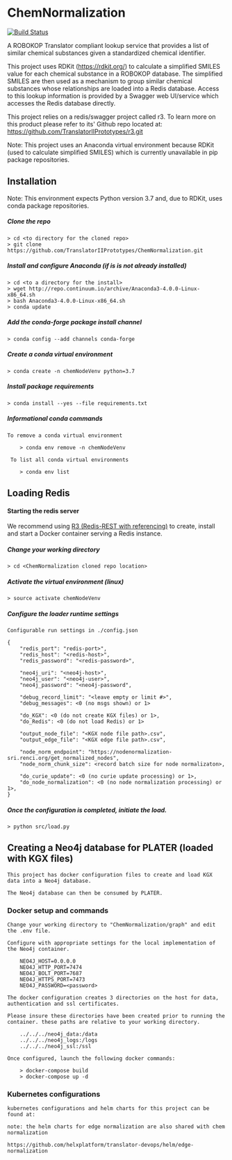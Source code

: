 # ChemNormalization

[![Build Status](https://travis-ci.com/TranslatorIIPrototypes/ChemNormalization.svg?branch=master)](https://travis-ci.com/TranslatorIIPrototypes/ChemNormalization)

A ROBOKOP Translator compliant lookup service that provides a list of similar chemical substances given a standardized chemical identifier.

This project uses RDKit (https://rdkit.org/) to calculate a simplified SMILES value for each chemical substance in a ROBOKOP database. The simplified SMILES are then used as a mechanism to group similar chemical substances whose relationships are loaded into a Redis database. Access to this lookup information is provided by a Swagger web UI/service which accesses the Redis database directly. 

This project relies on a redis/swagger project called r3. To learn more on this product please refer to its' Github repo located at: https://github.com/TranslatorIIPrototypes/r3.git

Note: This project uses an Anaconda virtual environment because RDKit (used to calculate simplified SMILES) which is currently unavailable in pip package repositories.
## Installation

Note: This environment expects Python version 3.7 and, due to RDKit, uses conda package repositories. 

##### Clone the repo
    
    > cd <to directory for the cloned repo>
    > git clone https://github.com/TranslatorIIPrototypes/ChemNormalization.git
     
##### Install and configure Anaconda (if is is not already installed)

    > cd <to a directory for the install>
    > wget http://repo.continuum.io/archive/Anaconda3-4.0.0-Linux-x86_64.sh
    > bash Anaconda3-4.0.0-Linux-x86_64.sh
    > conda update

##### Add the conda-forge package install channel

    > conda config --add channels conda-forge

##### Create a conda virtual environment

    > conda create -n chemNodeVenv python=3.7

##### Install package requirements 

    > conda install --yes --file requirements.txt
         
##### Informational conda commands
    To remove a conda virtual environment
    
        > conda env remove -n chemNodeVenv
     
     To list all conda virtual environments
     
        > conda env list

## Loading Redis

#### Starting the redis server 
We recommend using 
[R3 (Redis-REST with referencing)](https://github.com/TranslatorIIPrototypes/r3) to create, install and start a Docker container serving a Redis instance. 

##### Change your working directory

    > cd <ChemNormalization cloned repo location>

##### Activate the virtual environment (linux)

    > source activate chemNodeVenv
    
##### Configure the loader runtime settings

    Configurable run settings in ./config.json
    
    {
        "redis_port": "redis-port>",
        "redis_host": "<redis-host>",
        "redis_password": "<redis-password>",
    
        "neo4j_uri": "<neo4j-host>",
        "neo4j_user": "<neo4j-user>",
        "neo4j_password": "<neo4j-password",
    
        "debug_record_limit": "<leave empty or limit #>",
        "debug_messages": <0 (no msgs shown) or 1>
                
        "do_KGX": <0 (do not create KGX files) or 1>,
        "do_Redis": <0 (do not load Redis) or 1>
            
        "output_node_file": "<KGX node file path>.csv",
        "output_edge_file": "<KGX edge file path>.csv",
    
        "node_norm_endpoint": "https://nodenormalization-sri.renci.org/get_normalized_nodes",
        "node_norm_chunk_size": <record batch size for node normalizaton>,
    
        "do_curie_update": <0 (no curie update processing) or 1>,
        "do_node_normalization": <0 (no node normalization processing) or 1>,
    }   

##### Once the configuration is completed, initiate the load. 
 
    > python src/load.py

## Creating a Neo4j database for PLATER (loaded with KGX files)

    This project has docker configuration files to create and load KGX data into a Neo4j database. 
    
    The Neo4j database can then be consumed by PLATER.
    
### Docker setup and commands
    Change your working directory to "ChemNormalization/graph" and edit the .env file. 
    
    Configure with appropriate settings for the local implementation of the Neo4j container.

        NEO4J_HOST=0.0.0.0
        NEO4J_HTTP_PORT=7474
        NEO4J_BOLT_PORT=7687
        NEO4J_HTTPS_PORT=7473
        NEO4J_PASSWORD=<password>

    The docker configuration creates 3 directories on the host for data, authentication and ssl certificates. 
    
    Please insure these directories have been created prior to running the container. these paths are relative to your working directory.
    
        ../../../neo4j_data:/data
        ../../../neo4j_logs:/logs
        ../../../neo4j_ssl:/ssl
    
    Once configured, launch the following docker commands:
    
        > docker-compose build
        > docker-compose up -d 

### Kubernetes configurations
    kubernetes configurations and helm charts for this project can be found at: 
    
    note: the helm charts for edge normalization are also shared with chem normalization
    
    https://github.com/helxplatform/translator-devops/helm/edge-normalization
     